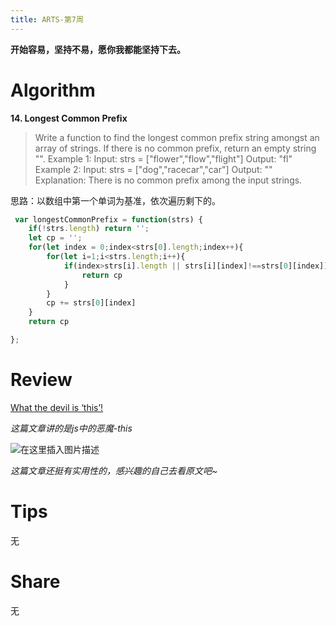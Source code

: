 ```yaml
---
title: ARTS-第7周
---
```

**开始容易，坚持不易，愿你我都能坚持下去。**
# Algorithm
**14. Longest Common Prefix**
>  Write a function to find the longest common prefix string amongst an array of strings.
 If there is no common prefix, return an empty string "".
 Example 1:
 Input: strs = ["flower","flow","flight"]
 Output: "fl"
 Example 2:
 Input: strs = ["dog","racecar","car"]
 Output: ""
 Explanation: There is no common prefix among the input strings.
 
 思路：以数组中第一个单词为基准，依次遍历剩下的。
```javascript
 var longestCommonPrefix = function(strs) {
    if(!strs.length) return '';
    let cp = '';
    for(let index = 0;index<strs[0].length;index++){
        for(let i=1;i<strs.length;i++){
            if(index>strs[i].length || strs[i][index]!==strs[0][index]){
                return cp
            }
        }
        cp += strs[0][index]
    }
    return cp

};
```
 # Review
 [What the devil is ‘this’!](https://medium.com/swlh/whats-this-in-javascript-870918e833b8)

*这篇文章讲的是js中的恶魔-this*


![在这里插入图片描述](https://img-blog.csdnimg.cn/20201027175610862.png?x-oss-process=image/watermark,type_ZmFuZ3poZW5naGVpdGk,shadow_10,text_aHR0cHM6Ly9ibG9nLmNzZG4ubmV0L3FxXzM4NDA5MjY0,size_16,color_FFFFFF,t_70#pic_center)

*这篇文章还挺有实用性的，感兴趣的自己去看原文吧~*
# Tips
无
# Share
无


